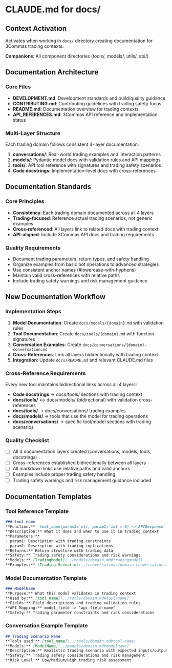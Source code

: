 # CLAUDE.md for docs/

## Context Activation
Activates when working in `docs/` directory creating documentation for 3Commas trading contexts.

**Companions**: All component directories (tools/, models/, utils/, api/)

## Documentation Architecture

### Core Files
- **DEVELOPMENT.md**: Development standards and build/quality guidance
- **CONTRIBUTING.md**: Contributing guidelines with trading safety focus
- **README.md**: Documentation overview for trading contexts
- **API_REFERENCES.md**: 3Commas API reference and implementation status

### Multi-Layer Structure
Each trading domain follows consistent 4-layer documentation:
1. **conversations/**: Real-world trading examples and interaction patterns
2. **models/**: Pydantic model docs with validation rules and API mappings
3. **tools/**: API tool reference with signatures and trading safety scenarios
4. **Code docstrings**: Implementation-level docs with cross-references

## Documentation Standards

### Core Principles
- **Consistency**: Each trading domain documented across all 4 layers
- **Trading-focused**: Reference actual trading scenarios, not generic examples
- **Cross-referenced**: All layers link to related docs with trading context
- **API-aligned**: Include 3Commas API docs and trading requirements

### Quality Requirements
- Document trading parameters, return types, and safety handling
- Organize examples from basic bot operations to advanced strategies
- Use consistent anchor names (#lowercase-with-hyphens)
- Maintain valid cross-references with relative paths
- Include trading safety warnings and risk management guidance

## New Documentation Workflow

### Implementation Steps
1. **Model Documentation**: Create `docs/models/{domain}.md` with validation rules
2. **Tool Documentation**: Create `docs/tools/{domain}.md` with function signatures
3. **Conversation Examples**: Create `docs/conversations/{domain}-conversation.md`
4. **Cross-References**: Link all layers bidirectionally with trading context
5. **Integration**: Update `docs/README.md` and relevant CLAUDE.md files

### Cross-Reference Requirements
Every new tool maintains bidirectional links across all 4 layers:
- **Code docstrings** → docs/tools/ sections with trading context
- **docs/tools/** ↔ docs/models/ (bidirectional) with validation cross-references
- **docs/tools/** → docs/conversations/ trading examples
- **docs/models/** → tools that use the model for trading operations
- **docs/conversations/** → specific tool/model sections with trading scenarios

### Quality Checklist
- [ ] All 4 documentation layers created (conversations, models, tools, docstrings)
- [ ] Cross-references established bidirectionally between all layers
- [ ] All markdown links use relative paths and valid anchors
- [ ] Examples include proper trading safety handling
- [ ] Trading safety warnings and risk management guidance included

## Documentation Templates

### Tool Reference Template
```markdown
### tool_name
**Function:** `tool_name(param1: str, param2: int = 0) -> APIResponse`
**Description:** What it does and when to use it in trading context
**Parameters:**
- param1: Description with trading constraints
- param2: Description with trading implications
**Returns:** Return structure with trading data
**Safety:** Trading safety considerations and risk warnings
**Models:** [TradingModel](../models/domain.md#tradingmodel)
**Examples:** [Trading Scenario](../conversations/domain-conversation.md#scenario-name)
```

### Model Documentation Template
```markdown
### ModelName
**Purpose:** What this model validates in trading context
**Used by:** [tool_name](../tools/domain.md#tool-name)
**Fields:** Field descriptions and trading validation rules
**API Mapping:** model_field -> "api-field-name"
**Safety:** Trading parameter constraints and risk considerations
```

### Conversation Example Template
```markdown
## Trading Scenario Name
**Tools used:** [tool_name](../tools/domain.md#tool-name)
**Models:** [ModelName](../models/domain.md#modelname)
**Description:** Realistic trading scenario with expected inputs/outputs
**Safety:** Trading safety considerations and risk management
**Risk Level:** Low/Medium/High trading risk assessment
```